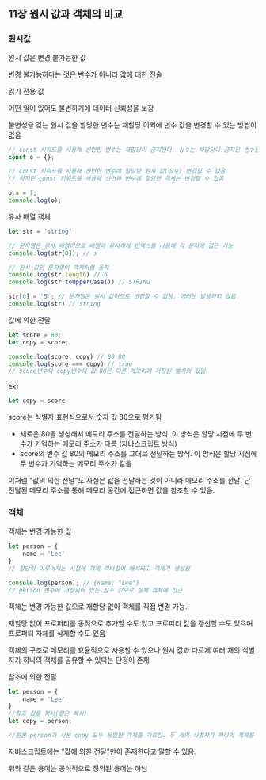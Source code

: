 ## 11장 원시 값과 객체의 비교





### 원시값

원시 값은 변경 불가능한 값

변경 불가능하다는 것은 변수가 아니라 값에 대한 진술

읽기 전용 값

어떤 일이 있어도 불변하기에 데이터 신뢰성을 보장

불변성을 갖는 원시 값을 할당한 변수는 재할당 이외에 변수 값을 변경할 수 있는 방법이 없음

```js
// const 키워드를 사용해 선언한 변수는 재할당이 금지된다. 상수는 재할당이 금지된 변수일 뿐
const o = {};

// const 키워드를 사용해 선언한 변수에 할당한 원시 값(상수) 변경할 수 없음
// 하지만 const 키워드를 사용해 선언하 변수에 할당한 객체는 변경할 수 있음

o.a = 1;
console.log(o);
```

유사 배열 객체

```js
let str = 'string';

// 문자열은 유사 배열이므로 배열과 유사하게 인덱스를 사용해 각 문자에 접근 가능
console.log(str[0]); // s

// 원시 값인 문자열이 객체처럼 동작
console.log(str.length) // 6
console.log(str.toUpperCase()) // STRING

str[0] = 'S'; // 문자열은 원시 값이므로 변경할 수 없음. 에러는 발생하지 않음
console.log(str) // string
```

값에 의한 전달

```js
let score = 80;
let copy = score;

console.log(score, copy) // 80 80
console.log(score === copy) // true
// score변수와 copy변수의 값 80은 다른 메모리에 저장된 별개의 값임
```



ex) 

```js
let copy = score
```

score는 식별자 표현식으로서 숫자 값 80으로 평가됨

- 새로운 80을 생성해서 메모리 주소를 전달하는 방식. 이 방식은 할당 시점에 두 변수가 기억하는 메모리 주소가 다름 (자바스크립트 방식)
- score의 변수 값 80의 메모리 주소를 그대로 전달하는 방식. 이 방식은 할당 시점에 두 변수가 기억하는 메모리 주소가 같음

이처럼 "값의 의한 전달"도 사실은 값을 전달하는 것이 아니라 메모리 주소를 전달. 단 전달된 메모리 주소를 통해 메모리 공간에 접근하면 값을 참조할 수 있음.



### 객체

객체는 변경 가능한 값

``` js
let person = {
    name = 'Lee'
}
// 할당이 이루어지는 시점에 객체 리터럴이 해석되고 객체가 생성됨

console.log(person); // {name: "Lee"}
// person 변수에 저장되어 있는 참조 값으로 실제 객체에 접근
```

객체는 변경 가능한 값으로 재할당 없이 객체를 직접 변경 가능. 

재할당 없이 프로퍼티를 동적으로 추가할 수도 있고 프로퍼티 값을 갱신할 수도 있으며 프로퍼티 자체를 삭제할 수도 있음

객체의 구조로 메모리를 효율적으로 사용할 수 있으나 원시 값과 다르게 여러 개의 식별자가 하나의 객체를 공유할 수 있다는 단점이 존재



참조에 의한 전달

```js
let person = {
    name = 'Lee'
}
//참조 값을 복사(얕은 복사)
let copy = person;

//원본 person과 사본 copy 모두 동일한 객체를 가르킴. 두 개의 식별자가 하나의 객체를 공유 


```

자바스크립트에는 "값에 의한 전달"만이 존재한다고 말할 수 있음.

위와 같은 용어는 공식적으로 정의된 용어는 아님